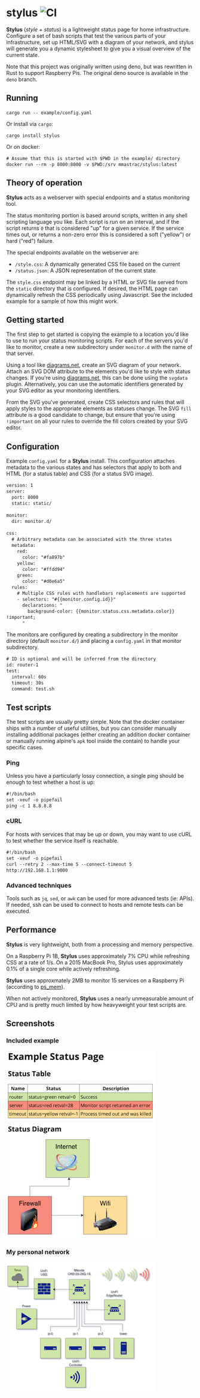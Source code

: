 # stylus ![CI](https://github.com/mmastrac/stylus/workflows/CI/badge.svg?branch=master)

**Stylus** (_style + status_) is a lightweight status page for home infrastructure. Configure a set of bash scripts that test
the various parts of your infrastructure, set up HTML/SVG with a diagram of your network, and stylus will
generate you a dynamic stylesheet to give you a visual overview of the current state.

Note that this project was originally written using deno, but was rewritten in Rust to support Raspberry Pis. The
original deno source is available in the `deno` branch.

## Running

```
cargo run -- example/config.yaml
```

Or install via `cargo`:

```
cargo install stylus
```

Or on docker:

```
# Assume that this is started with $PWD in the example/ directory
docker run --rm -p 8000:8000 -v $PWD:/srv mmastrac/stylus:latest
```

## Theory of operation

**Stylus** acts as a webserver with special endpoints and a status monitoring tool.

The status monitoring portion is based around scripts, written in any shell scripting language you like. Each
script is run on an interval, and if the script returns `0` that is considered "up" for a given service. If the
service times out, or returns a non-zero error this is considered a soft ("yellow") or hard ("red") failure.

The special endpoints available on the webserver are:

  * `/style.css`: A dynamically generated CSS file based on the current
  * `/status.json`: A JSON representation of the current state

The `style.css` endpoint may be linked by a HTML or SVG file served from the `static` directory that is configured. If
desired, the HTML page can dynamically refresh the CSS periodically using Javascript. See the included example for a
sample of how this might work.

## Getting started

The first step to get started is copying the example to a location you'd like to use to run your status monitoring
scripts. For each of the servers you'd like to monitor, create a new subdirectory under `monitor.d` with the name of
that server.

Using a tool like [diagrams.net], create an SVG diagram of your network. Attach an SVG DOM attribute to the elements
you'd like to style with status changes. If you're using [diagrams.net], this can be done using the `svgdata` plugin.
Alternatively, you can use the automatic identifiers generated by your SVG editor as your monitoring identifiers.

From the SVG you've generated, create CSS selectors and rules that will apply styles to the appropriate elements as
statuses change. The SVG `fill` attribute is a good candidate to change, but ensure that you're using `!important` on
all your rules to override the fill colors created by your SVG editor.

## Configuration

Example `config.yaml` for a **Stylus** install. This configuration attaches metadata to the various states and has
selectors that apply to both and HTML (for a status table) and CSS (for a status SVG image).

```
version: 1
server:
  port: 8000
  static: static/

monitor:
  dir: monitor.d/

css:
  # Arbitrary metadata can be associated with the three states
  metadata:
    red:
      color: "#fa897b"
    yellow:
      color: "#ffdd94"
    green:
      color: "#d0e6a5"
  rules:
    # Multiple CSS rules with handlebars replacements are supported
    - selectors: "#{{monitor.config.id}}"
      declarations: "
        background-color: {{monitor.status.css.metadata.color}} !important;
      "
```

The monitors are configured by creating a subdirectory in the monitor directory (default `monitor.d/`) and
placing a `config.yaml` in that monitor subdirectory.

```
# ID is optional and will be inferred from the directory
id: router-1
test:
  interval: 60s
  timeout: 30s
  command: test.sh
```

## Test scripts

The test scripts are usually pretty simple. Note that the docker container ships with a number of useful utilities,
but you can consider manually installing additional packages (either creating an addition docker container or manually
running alpine's `apk` tool inside the contain) to handle your specific cases.

### Ping

Unless you have a particularly lossy connection, a single ping should be enough to test whether a host is up:

```
#!/bin/bash
set -xeuf -o pipefail
ping -c 1 8.8.8.8
```

### cURL

For hosts with services that may be up or down, you may want to use cURL to test whether the service itself
is reachable.

```
#!/bin/bash
set -xeuf -o pipefail
curl --retry 2 --max-time 5 --connect-timeout 5 http://192.168.1.1:9000
```

### Advanced techniques

Tools such as `jq`, `sed`, or `awk` can be used for more advanced tests (ie: APIs). If needed, ssh can be used to
connect to hosts and remote tests can be executed.

## Performance

**Stylus** is very lightweight, both from a processing and memory perspective.

On a Raspberry Pi 1B, **Stylus** uses approximately 7% CPU while refreshing CSS at a rate of 1/s. On a 2015 MacBook Pro, 
Stylus uses approximately 0.1% of a single core while actively refreshing.

**Stylus** uses approxmately 2MB to monitor 15 services on a Raspberry Pi (according to [ps_mem](https://raw.githubusercontent.com/pixelb/ps_mem/master/ps_mem.py)).

When not actively monitored, **Stylus** uses a nearly unmeasurable amount of CPU and is pretty much limited by how
heavyweight your test scripts are.

## Screenshots

### Included example

![Screenshot](docs/screenshot-1.png)

### My personal network

![Screenshot](docs/screenshot-2.png)

[diagrams.net]: https://www.diagrams.net/
